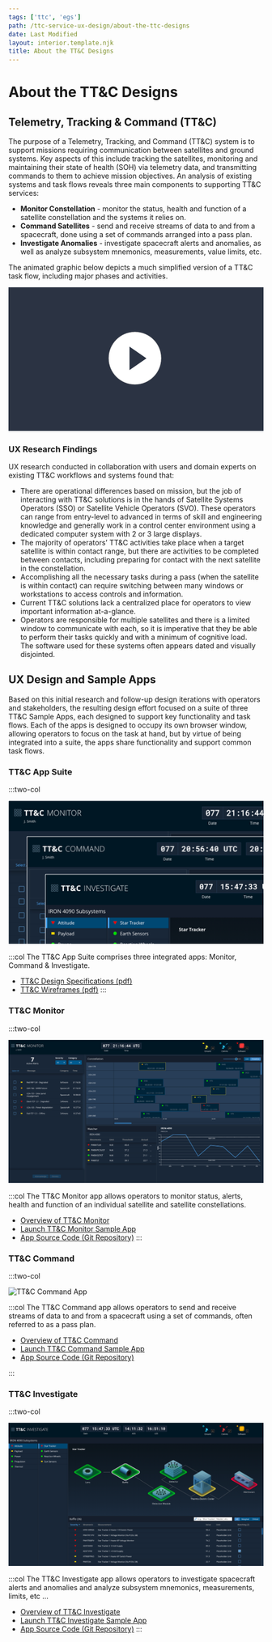 ```yaml
---
tags: ['ttc', 'egs']
path: /ttc-service-ux-design/about-the-ttc-designs
date: Last Modified
layout: interior.template.njk
title: About the TT&C Designs
---
```


# About the TT&C Designs

## Telemetry, Tracking & Command (TT&C)

The purpose of a Telemetry, Tracking, and Command (TT&C) system is to support missions requiring communication between satellites and ground systems. Key aspects of this include tracking the satellites, monitoring and maintaining their state of health (SOH) via telemetry data, and transmitting commands to them to achieve mission objectives. An analysis of existing systems and task flows reveals three main components to supporting TT&C services:

- **Monitor Constellation** - monitor the status, health and function of a satellite constellation and the systems it relies on.
- **Command Satellites** - send and receive streams of data to and from a spacecraft, done using a set of commands arranged into a pass plan.
- **Investigate Anomalies** - investigate spacecraft alerts and anomalies, as well as analyze subsystem mnemonics, measurements, value limits, etc.

The animated graphic below depicts a much simplified version of a TT&C task flow, including major phases and activities.

![Task Flow Example](/img/service-specific-ux-design/gif-placeholder.png)

### UX Research Findings

UX research conducted in collaboration with users and domain experts on existing TT&C workflows and systems found that:

- There are operational differences based on mission, but the job of interacting with TT&C solutions is in the hands of Satellite Systems Operators (SSO) or Satellite Vehicle Operators (SVO). These operators can range from entry-level to advanced in terms of skill and engineering knowledge and generally work in a control center environment using a dedicated computer system with 2 or 3 large displays.
- The majority of operators’ TT&C activities take place when a target satellite is within contact range, but there are activities to be completed between contacts, including preparing for contact with the next satellite in the constellation.
- Accomplishing all the necessary tasks during a pass (when the satellite is within contact) can require switching between many windows or workstations to access controls and information.
- Current TT&C solutions lack a centralized place for operators to view important information at-a-glance.
- Operators are responsible for multiple satellites and there is a limited window to communicate with each, so it is imperative that they be able to perform their tasks quickly and with a minimum of cognitive load.  
  The software used for these systems often appears dated and visually disjointed.

## UX Design and Sample Apps

Based on this initial research and follow-up design iterations with operators and stakeholders, the resulting design effort focused on a suite of three TT&C Sample Apps, each designed to support key functionality and task flows. Each of the apps is designed to occupy its own browser window, allowing operators to focus on the task at hand, but by virtue of being integrated into a suite, the apps share functionality and support common task flows.

### TT&C App Suite

:::two-col

![TT&C Application Suite](/img/service-specific-ux-design/ttc-suite-apps.png)

:::col
The TT&C App Suite comprises three integrated apps: Monitor, Command & Investigate.

- [TT&C Design Specifications (pdf)](http://com.rocketcom.astrouxds.s3.amazonaws.com/attachments/cjtsuut4g06uf4iqnzr4bbtpu-tt-c-specifications.pdf)
- [TT&C Wireframes (pdf)](http://com.rocketcom.astrouxds.s3.amazonaws.com/attachments/cjtsuumzf06uc4iqnahidda1l-tt-c-wireframes.pdf)
  :::

### TT&C Monitor

:::two-col

![TT&C Monitor App](/img/service-specific-ux-design/ttc-monitor-app.png)

:::col
The TT&C Monitor app allows operators to monitor status, alerts, health and function of an individual satellite and satellite constellations.

- [Overview of TT&C Monitor](https://astrouxds.com/tt-c-service-ux-design/tt-c-monitor)
- [Launch TT&C Monitor Sample App](https://ttc-monitor.astrouxds.com/)
- [App Source Code (Git Repository)](https://bitbucket.org/rocketcom/tt-c-monitor/src/master/)
  :::

### TT&C Command

:::two-col

![TT&C Command App](/img/service-specific-ux-design/ttc-equipment-manager-app.png)

:::col
The TT&C Command app allows operators to send and receive streams of data to and from a spacecraft using a set of commands, often referred to as a pass plan.

- [Overview of TT&C Command](https://astrouxds.com/tt-c-service-ux-design/tt-c-command)
- [Launch TT&C Command Sample App](https://ttc-command.astrouxds.com/)
- [App Source Code (Git Repository)](https://bitbucket.org/rocketcom/tt-c-command/src/master/)

:::

### TT&C Investigate

:::two-col

![TT&C Schedule App](/img/service-specific-ux-design/ttc-investigate-app.png)

:::col
The TT&C Investigate app allows operators to investigate spacecraft alerts and anomalies and analyze subsystem mnemonics, measurements, limits, etc …

- [Overview of TT&C Investigate](https://astrouxds.com/tt-c-service-ux-design/tt-c-investigate)
- [Launch TT&C Investigate Sample App](https://ttc-investigate.astrouxds.com/)
- [App Source Code (Git Repository)](https://bitbucket.org/rocketcom/tt-c-investigate/src/master/)
  :::
